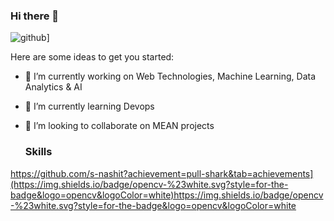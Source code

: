 ### Hi there 👋

![github](https://img.shields.io/badge/GitHub-000000?style=for-the-badge&logo=GitHub&logoColor=white)]

<!--
**s-nashit/s-nashit** is a ✨ _special_ ✨ repository because its `README.md` (this file) appears on your GitHub profile.
-->
Here are some ideas to get you started:

- 🔭 I’m currently working on Web Technologies, Machine Learning, Data Analytics & AI
- 🌱 I’m currently learning Devops
- 👯 I’m looking to collaborate on MEAN projects

  ### Skills
https://github.com/s-nashit?achievement=pull-shark&tab=achievements](https://img.shields.io/badge/opencv-%23white.svg?style=for-the-badge&logo=opencv&logoColor=white)https://img.shields.io/badge/opencv-%23white.svg?style=for-the-badge&logo=opencv&logoColor=white

